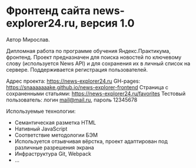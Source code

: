 # Фронтенд сайта news-explorer24.ru, версия 1.0
Автор Мирослав.

Дипломная работа по программе обучения Яндекс.Практикума, фронтенд. Проект предназначен для поиска новостей по ключевому слову (используется News API) и для сохранения их в личный список на сервере. Поддерживается регистрация пользователей.

Адрес проекта: https://news-explorer24.ru 
GH-pages: https://snaaaaaaake.github.io/news-explorer-frontend
Страница с сохраненными статьями: https://news-explorer24.ru/favorites
Тестовый пользователь: логин mail@mail.ru, пароль 12345678


Используемые технологии:
* Семантическая  разметка HTML
* Нативный JavaScript
* Соответствие методологии БЭМ
* Используется отзывчивая вёрстка, проект адаптирован под различные разрешения экрана
* Инфраструктура Git, Webpack
* ...
